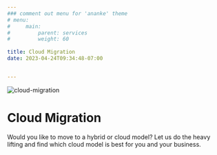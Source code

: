 ```yaml
---
### comment out menu for 'ananke' theme
# menu:
#     main:
#         parent: services
#         weight: 60
        
title: Cloud Migration
date: 2023-04-24T09:34:48-07:00


---
```

![cloud-migration](/services/cloud-migration/cloud-migration.png)
# Cloud Migration 

Would you like to move to a hybrid or cloud model? Let us do the heavy lifting and find which cloud model is best for you and your business.

